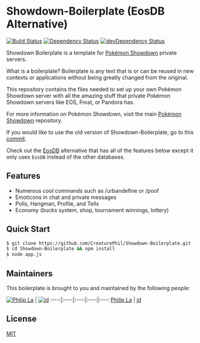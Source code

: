 # Showdown-Boilerplate (EosDB Alternative)

[![Build Status](https://travis-ci.org/CreaturePhil/Showdown-Boilerplate.svg)](https://travis-ci.org/CreaturePhil/Showdown-Boilerplate)
[![Dependency Status](https://david-dm.org/CreaturePhil/Showdown-Boilerplate.svg)](https://david-dm.org/CreaturePhil/Showdown-Boilerplate)
[![devDependency Status](https://david-dm.org/CreaturePhil/Showdown-Boilerplate/dev-status.svg)](https://david-dm.org/CreaturePhil/Showdown-Boilerplate#info=devDependencies)

Showdown Boilerplate is a template for [Pokémon Showdown](https://github.com/Zarel/Pokemon-Showdown)
private servers.

What is a boilerplate? Boilerplate is any text that is or can be reused in new
contexts or applications without being greatly changed from the original.

This repository contains the files needed to set up your own Pokémon Showdown
server with all the amazing stuff that private Pokémon Showdown servers like
EOS, Frost, or Pandora has.

For more information on Pokémon Showdown, visit the main
[Pokémon Showdown](https://github.com/Zarel/Pokemon-Showdown) repository.

If you would like to use the old version of Showdown-Boilerplate, go to this
[commit](https://github.com/CreaturePhil/Showdown-Boilerplate/tree/79ede733015af70047fef1f5ea53011f6d5368df).

Check out the [EosDB](https://github.com/CreaturePhil/Showdown-Boilerplate/tree/eosdb)
alternative that has all of the features below except it only uses `EosDB` instead of
the other databases.

## Features

- Numerous *cool* commands such as /urbandefine or /poof
- Emoticons in chat and private messages
- Polls, Hangman, Profile, and Tells
- Economy (bucks system, shop, tournament winnings, lottery)

## Quick Start

```bash
$ git clone https://github.com/CreaturePhil/Showdown-Boilerplate.git
$ cd Showdown-Boilerplate && npm install
$ node app.js
```

## Maintainers

This boilerplate is brought to you and maintained by the following people:

[![Philip La](https://avatars3.githubusercontent.com/u/5875574?s=117)](http://creaturephil.github.io) | [![jd](https://avatars1.githubusercontent.com/u/2987451?s=117)](https://github.com/jd4564)
:---:|:---:|:---:|:---:|:---:
[Philip La](http://creaturephil.github.io) | [jd](https://github.com/jd4564)

## License

[MIT](LICENSE)
